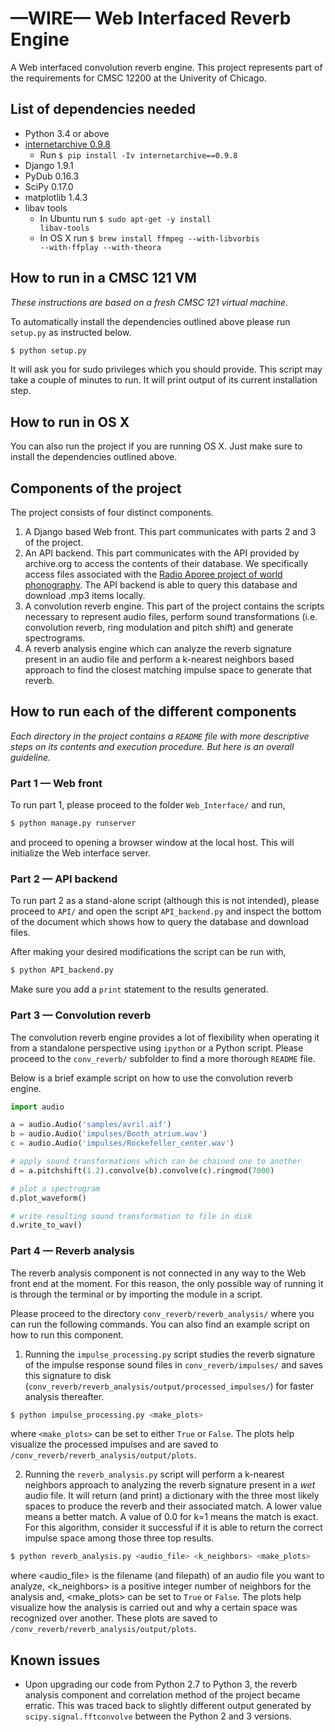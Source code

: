 # &mdash;WIRE&mdash; Web Interfaced Reverb Engine

A Web interfaced convolution reverb engine. This project represents part of the requirements for CMSC 12200 at the Univerity of Chicago.

## List of dependencies needed

* Python 3.4 or above
* [internetarchive 0.9.8](http://bit.ly/1U2HJjU)
  * Run <code>$ pip install -Iv internetarchive==0.9.8</code>
* Django 1.9.1
* PyDub 0.16.3
* SciPy 0.17.0
* matplotlib 1.4.3
* libav tools
  * In Ubuntu run <code>$ sudo apt-get -y install libav-tools</code>
  * In OS X run <code>$ brew install ffmpeg --with-libvorbis --with-ffplay --with-theora</code>

## How to run in a CMSC 121 VM

<em>These instructions are based on a fresh CMSC 121 virtual machine.</em>

To automatically install the dependencies outlined above please run <code>setup.py</code> as instructed below.

```sh
$ python setup.py
```

It will ask you for sudo privileges which you should provide. This script may take a couple of minutes to run. It will print output of its current installation step.

## How to run in OS X

You can also run the project if you are running OS X. Just make sure to install the dependencies outlined above.

## Components of the project 

The project consists of four distinct components.

1. A Django based Web front. This part communicates with parts 2 and 3 of the project.
2. An API backend. This part communicates with the API provided by archive.org to access the contents of their database. We specifically access files associated with the [Radio Aporee project of world phonography](http://aporee.org/maps/). The API backend is able to query this database and download .mp3 items locally.
3. A convolution reverb engine. This part of the project contains the scripts necessary to represent audio files, perform sound transformations (i.e. convolution reverb, ring modulation and pitch shift) and generate spectrograms.
4. A reverb analysis engine which can analyze the reverb signature present in an audio file and perform a k-nearest neighbors based approach to find the closest matching impulse space to generate that reverb.

## How to run each of the different components

<em>Each directory in the project contains a <code>README</code> file with more descriptive steps on its contents and execution procedure. But here is an overall guideline.</em>


### Part 1 &mdash; Web front

To run part 1, please proceed to the folder <code>Web_Interface/</code> and run,

```sh
$ python manage.py runserver
```
and proceed to opening a browser window at the local host. This will initialize the Web interface server.


### Part 2 &mdash; API backend

To run part 2 as a stand-alone script (although this is not intended), please proceed to <code>API/</code> and open the script <code>API_backend.py</code> and inspect the bottom of the document which shows how to query the database and download files.

After making your desired modifications the script can be run with,

```sh
$ python API_backend.py
```
Make sure you add a <code>print</code> statement to the results generated.


### Part 3 &mdash; Convolution reverb

The convolution reverb engine provides a lot of flexibility when operating it from a standalone perspective using <code>ipython</code> or a Python script. Please proceed to the <code>conv_reverb/</code> subfolder to find a more thorough <code>README</code> file.

Below is a brief example script on how to use the convolution reverb engine.

```python
import audio

a = audio.Audio('samples/avril.aif')
b = audio.Audio('impulses/Booth_atrium.wav')
c = audio.Audio('impulses/Rockefeller_center.wav')

# apply sound transformations which can be chained one to another
d = a.pitchshift(1.2).convolve(b).convolve(c).ringmod(7000)

# plot a spectrogram
d.plot_waveform()

# write resulting sound transformation to file in disk
d.write_to_wav()
```

### Part 4 &mdash; Reverb analysis

The reverb analysis component is not connected in any way to the Web front end at the moment. For this reason, the only possible way of running it is through the terminal or by importing the module in a script.

Please proceed to the directory <code>conv_reverb/reverb_analysis/</code> where you can run the following commands. You can also find an example script on how to run this component.

1. Running the <code>impulse_processing.py</code> script studies the reverb signature of the impulse response sound files in <code>conv_reverb/impulses/</code> and saves this signature to disk (<code>conv_reverb/reverb_analysis/output/processed_impulses/</code>) for faster analysis thereafter.

```sh
$ python impulse_processing.py <make_plots>
```
where <code>\<make_plots></code> can be set to either <code>True</code> or <code>False</code>. The plots help visualize the processed impulses and are saved to <code>/conv_reverb/reverb_analysis/output/plots</code>.

2. Running the <code>reverb_analysis.py</code> script will perform a k-nearest neighbors approach to analyzing the reverb signature present in a <em>wet</em> audio file. It will return (and print) a dictionary with the three most likely spaces to produce the reverb and their associated match. A lower value means a better match. A value of 0.0 for k=1 means the match is exact. For this algorithm, consider it successful if it is able to return the correct impulse space among those three top results.

```sh
$ python reverb_analysis.py <audio_file> <k_neighbors> <make_plots>
```
where \<audio_file> is the filename (and filepath) of an audio file you want to analyze, \<k_neighbors> is a positive integer number of neighbors for the analysis and, \<make_plots> can be set to <code>True</code> or <code>False</code>. The plots help visualize how the analysis is carried out and why a certain space was recognized over another. These plots are saved to <code>/conv_reverb/reverb_analysis/output/plots</code>.

## Known issues

* Upon upgrading our code from Python 2.7 to Python 3, the reverb analysis component and correlation method of the project became erratic. This was traced back to slightly different output generated by <code>scipy.signal.fftconvolve</code> between the Python 2 and 3 versions.

